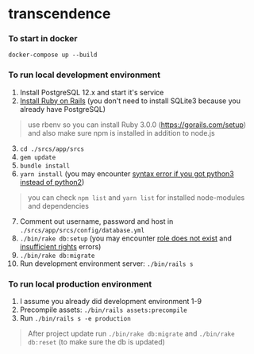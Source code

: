 # transcendence

### To start in docker
```
docker-compose up --build
```

### To run local development environment
1. Install PostgreSQL 12.x and start it's service
2. [Install Ruby on Rails](https://edgeguides.rubyonrails.org/getting_started.html#creating-a-new-rails-project-installing-rails)
(you don't need to install SQLite3 because you already have PostgreSQL)
> use rbenv so you can install Ruby 3.0.0 (https://gorails.com/setup)
> and also make sure npm is installed in addition to node.js
3. ```cd ./srcs/app/srcs```
4. ```gem update```
5. ```bundle install```
6. ```yarn install``` (you may encounter [syntax error if you got python3 instead of python2](https://stackoverflow.com/a/62018221))
> you can check ```npm list``` and ```yarn list``` for installed node-modules and dependencies
7. Comment out username, password and host in ```./srcs/app/srcs/config/database.yml```
8. ```./bin/rake db:setup``` (you may encounter [role does not exist](https://stackoverflow.com/a/16974197) and [insufficient rights](https://stackoverflow.com/a/31669921) errors)
9. ```./bin/rake db:migrate```
10. Run development environment server: ```./bin/rails s```

### To run local production environment
1. I assume you already did development environment 1-9
2. Precompile assets: ```./bin/rails assets:precompile```
3. Run ```./bin/rails s -e production```

> After project update run ```./bin/rake db:migrate``` and ```./bin/rake db:reset``` (to make sure the db is updated)
